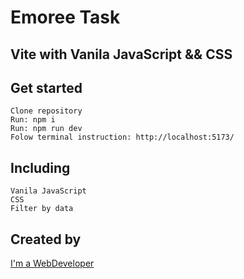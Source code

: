 # Emoree Task

## Vite with Vanila JavaScript && CSS

## Get started

    Clone repository
    Run: npm i
    Run: npm run dev
    Folow terminal instruction: http://localhost:5173/

## Including

    Vanila JavaScript
    CSS
    Filter by data

## Created by

[I'm a WebDeveloper](https://www.ella-rotari.com)
